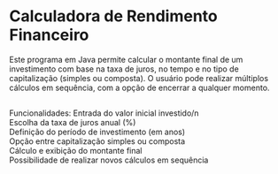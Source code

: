 # Calculadora de Rendimento Financeiro

Este programa em Java permite calcular o montante final de um investimento com base na taxa de juros, no tempo e no tipo de capitalização (simples ou composta).
O usuário pode realizar múltiplos cálculos em sequência, com a opção de encerrar a qualquer momento.

##

Funcionalidades:
Entrada do valor inicial investido/n  
Escolha da taxa de juros anual (%)  
Definição do período de investimento (em anos)  
Opção entre capitalização simples ou composta  
Cálculo e exibição do montante final  
Possibilidade de realizar novos cálculos em sequência  